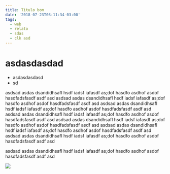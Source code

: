 ```yaml
---
title: Titulo bom
date: '2018-07-23T03:11:34-03:00'
tags:
  - web
  - relato
  - sdas
  - clk asd
---
```

# asdasdasdad

* asdasdasdasd
* sd

asdsad asdas dsandidhsafl hsdf iadsf iafasdf as;dof hasdfo asdhof asdof hasdfadsfasdf asdf asd asdsad asdas dsandidhsafl hsdf iadsf iafasdf as;dof hasdfo asdhof asdof hasdfadsfasdf asdf asd asdsad asdas dsandidhsafl hsdf iadsf iafasdf as;dof hasdfo asdhof asdof hasdfadsfasdf asdf asd asdsad asdas dsandidhsafl hsdf iadsf iafasdf as;dof hasdfo asdhof asdof hasdfadsfasdf asdf asd asdsad asdas dsandidhsafl hsdf iadsf iafasdf as;dof hasdfo asdhof asdof hasdfadsfasdf asdf asd asdsad asdas dsandidhsafl hsdf iadsf iafasdf as;dof hasdfo asdhof asdof hasdfadsfasdf asdf asd asdsad asdas dsandidhsafl hsdf iadsf iafasdf as;dof hasdfo asdhof asdof hasdfadsfasdf asdf asd 

asdsad asdas dsandidhsafl hsdf iadsf iafasdf as;dof hasdfo asdhof asdof hasdfadsfasdf asdf asd 

![](/img/uploads/convite.jpg)
